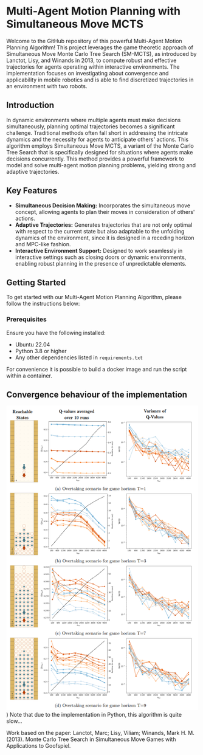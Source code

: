 # Multi-Agent Motion Planning with Simultaneous Move MCTS

Welcome to the GitHub repository of this powerful Multi-Agent Motion Planning Algorithm! This project leverages the game theoretic approach of Simultaneous Move Monte Carlo Tree Search (SM-MCTS), as introduced by Lanctot, Lisy, and Winands in 2013, to compute robust and effective trajectories for agents operating within interactive environments. The implementation focuses on investigating about convergence and applicability in mobile robotics and is able to find discretized trajectories in an environment with two robots.

## Introduction

In dynamic environments where multiple agents must make decisions simultaneously, planning optimal trajectories becomes a significant challenge. Traditional methods often fall short in addressing the intricate dynamics and the necessity for agents to anticipate others' actions. This algorithm employs Simultaneous Move MCTS, a variant of the Monte Carlo Tree Search that is specifically designed for situations where agents make decisions concurrently. This method provides a powerful framework to model and solve multi-agent motion planning problems, yielding strong and adaptive trajectories.

## Key Features

- **Simultaneous Decision Making:** Incorporates the simultaneous move concept, allowing agents to plan their moves in consideration of others' actions.
- **Adaptive Trajectories:** Generates trajectories that are not only optimal with respect to the current state but also adaptable to the unfolding dynamics of the environment, since it is designed in a receding horizon and MPC-like fashion.
- **Interactive Environment Support:** Designed to work seamlessly in interactive settings such as closing doors or dynamic environments, enabling robust planning in the presence of unpredictable elements.

## Getting Started

To get started with our Multi-Agent Motion Planning Algorithm, please follow the instructions below:

### Prerequisites

Ensure you have the following installed:

- Ubuntu 22.04
- Python 3.8 or higher
- Any other dependencies listed in `requirements.txt`

For convenience it is possible to build a docker image and run the script within a container.

## Convergence behaviour of the implementation
![image.png](https://github.com/Enjayneering/motion-planning-using-sm-mcts/blob/master/strategy_convergence.png))
Note that due to the implementation in Python, this algorithm is quite slow...

Work based on the paper:
Lanctot, Marc; Lisy, Viliam; Winands, Mark H. M. (2013). Monte Carlo Tree Search in Simultaneous Move Games with Applications to Goofspiel.

